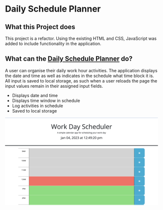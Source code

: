 # Daily Schedule Planner

## What this Project does

This project is a refactor. Using the existing HTML and CSS, JavaScript was added to include functionality in the application.

## What can the [Daily Schedule Planner](https://jeevanmkj.github.io/daily_shedule_planner/) do?

A user can organise their daily work hour activities. The application displays the date and time as well as indicates in the schedule what time block it is. All input is saved to local storage, as such when a user reloads the page the input values remain in their assigned input fields.

- Displays date and time
- Displays time window in schedule
- Log activities in schedule
- Saved to local storage

![Image of application](./assets/Screen%20Shot%202023-01-04%20at%2012.49.20.png)

